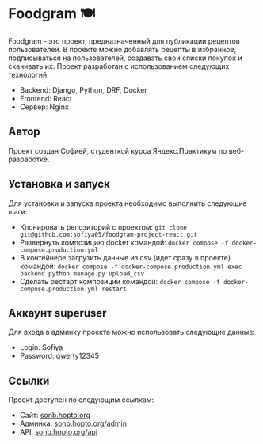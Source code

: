 # Foodgram 🍽️

Foodgram - это проект, предназначенный для публикации рецептов пользователей. В проекте можно добавлять рецепты в избранное, подписываться на пользователей, создавать свои списки покупок и скачивать их. Проект разработан с использованием следующих технологий:

- Backend: Django, Python, DRF, Docker
- Frontend: React
- Сервер: Nginx

## Автор

Проект создан Софией, студенткой курса Яндекс.Практикум по веб-разработке.

## Установка и запуск

Для установки и запуска проекта необходимо выполнить следующие шаги:

- Клонировать репозиторий с проектом: `git clone git@github.com:sofiya05/foodgram-project-react.git`
- Развернуть композицию docker командой: `docker compose -f docker-compose.production.yml`
- В контейнере загрузить данные из csv (идет сразу в проекте) командой: `docker compose -f docker-compose.production.yml exec backend python manage.py upload_csv`
- Сделать рестарт композиции командой: `docker compose -f docker-compose.production.yml restart`

## Аккаунт superuser

Для входа в админку проекта можно использовать следующие данные:

- Login: Sofiya
- Password: qwerty12345

## Ссылки

Проект доступен по следующим ссылкам:

- Сайт: [sonb.hopto.org](https://sonb.hopto.org)
- Админка: [sonb.hopto.org/admin](https://sonb.hopto.org/admin/)
- API: [sonb.hopto.org/api](https://sonb.hopto.org/api/)
